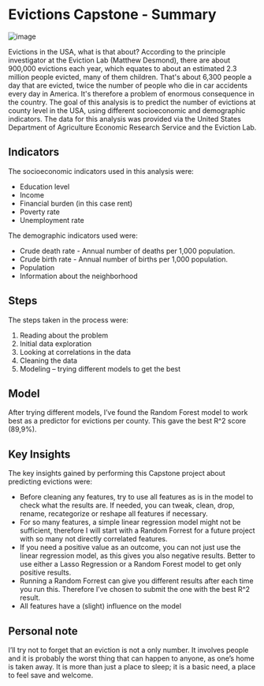 # Evictions Capstone - Summary

![image](https://user-images.githubusercontent.com/47600826/80351220-3d0af900-8872-11ea-8941-c7d2e48e4937.png)

Evictions in the USA, what is that about? According to the principle investigator at the Eviction Lab (Matthew Desmond), there are about 900,000 evictions each year, which equates to about an estimated 2.3 million people evicted, many of them children. That's about 6,300 people a day that are evicted, twice the number of people who die in car accidents every day in America. It's therefore a problem of enormous consequence in the country.
The goal of this analysis is to predict the number of evictions at county level in the USA, using different socioeconomic and demographic indicators. The data for this analysis was provided via the United States Department of Agriculture Economic Research Service and the Eviction Lab.

## Indicators
The socioeconomic indicators used in this analysis were:
-	Education level
-	Income
-	Financial burden (in this case rent)
-	Poverty rate
-	Unemployment rate

The demographic indicators used were:
-	Crude death rate - Annual number of deaths per 1,000 population. 
-	Crude birth rate - Annual number of births per 1,000 population.
-	Population
-	Information about the neighborhood

## Steps
The steps taken in the process were:
1.	Reading about the problem
2.	Initial data exploration
3.	Looking at correlations in the data
4.	Cleaning the data
5.	Modeling – trying different models to get the best

## Model
After trying different models, I’ve found the Random Forest model to work best as a predictor for evictions per county. This gave the best R^2 score (89,9%).  

## Key Insights
The key insights gained by performing this Capstone project about predicting evictions were:
-	Before cleaning any features, try to use all features as is in the model to check what the results are. If needed, you can tweak, clean, drop, rename, recategorize or reshape all features if necessary. 
-	For so many features, a simple linear regression model might not be sufficient, therefore I will start with a Random Forrest for a future project with so many not directly correlated features. 
-	If you need a positive value as an outcome, you can not just use the linear regression model, as this gives you also negative results. Better to use either a Lasso Regression or a Random Forest model to get only positive results. 
-	Running a Random Forrest can give you different results after each time you run this. Therefore I’ve chosen to submit the one with the best R^2 result. 
-	All features have a (slight) influence on the model

## Personal note
I’ll try not to forget that an eviction is not a only number. It involves people and it is probably the worst thing that can happen to anyone, as one’s home is taken away. It is more than just a place to sleep; it is a basic need, a place to feel save and welcome. 
